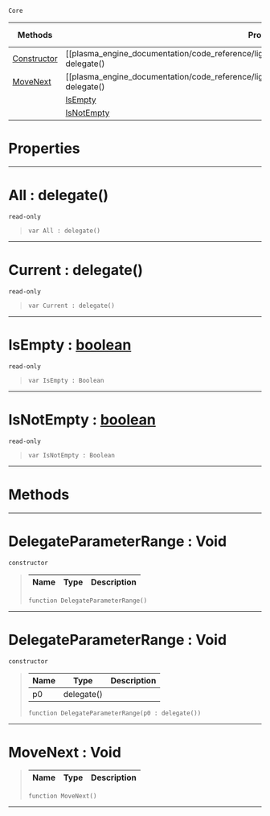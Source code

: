  `Core`

|Methods|Properties|Base Classes|Derived Classes|
|---|---|---|---|
|[ Constructor](https://github.com/PlasmaEngine/PlasmaDocs/tree/master/docs/C%2B%2B/code_reference/lightning_base_types/delegateparameterrange.markdown#delegateparameterrange-v)|[[plasma_engine_documentation/code_reference/lightning_base_types/delegateparameterrange/#all-delegate() | All]]| | |
|[ MoveNext](https://github.com/PlasmaEngine/PlasmaDocs/tree/master/docs/C%2B%2B/code_reference/lightning_base_types/delegateparameterrange.markdown#movenext-void)|[[plasma_engine_documentation/code_reference/lightning_base_types/delegateparameterrange/#current-delegate() | Current]]| | |
| |[ IsEmpty](https://github.com/PlasmaEngine/PlasmaDocs/tree/master/docs/C%2B%2B/code_reference/lightning_base_types/delegateparameterrange.markdown#isempty-plasma-engine-docu)| | |
| |[ IsNotEmpty](https://github.com/PlasmaEngine/PlasmaDocs/tree/master/docs/C%2B%2B/code_reference/lightning_base_types/delegateparameterrange.markdown#isnotempty-plasma-engine-d)| | |


 #  Properties


---  
 #  All : delegate()

 `read-only`

> 
> ``` lang=cpp, name=Lightning
> var All : delegate()


---  
 #  Current : delegate()

 `read-only`

> 
> ``` lang=cpp, name=Lightning
> var Current : delegate()


---  
 #  IsEmpty : [boolean](https://github.com/PlasmaEngine/PlasmaDocs/tree/master/docs/C%2B%2B/code_reference/lightning_base_types/boolean.markdown)

 `read-only`

> 
> ``` lang=cpp, name=Lightning
> var IsEmpty : Boolean


---  
 #  IsNotEmpty : [boolean](https://github.com/PlasmaEngine/PlasmaDocs/tree/master/docs/C%2B%2B/code_reference/lightning_base_types/boolean.markdown)

 `read-only`

> 
> ``` lang=cpp, name=Lightning
> var IsNotEmpty : Boolean


---  
 #  Methods


---  
 #  DelegateParameterRange : Void

 `constructor`

> 
> |Name|Type|Description|
> |---|---|---|
> ``` lang=cpp, name=Lightning
> function DelegateParameterRange()
> ``` 


---  
 #  DelegateParameterRange : Void

 `constructor`

> 
> |Name|Type|Description|
> |---|---|---|
> |p0|delegate()| |
> ``` lang=cpp, name=Lightning
> function DelegateParameterRange(p0 : delegate())
> ``` 


---  
 #  MoveNext : Void

> 
> |Name|Type|Description|
> |---|---|---|
> ``` lang=cpp, name=Lightning
> function MoveNext()
> ``` 


---  
 

 